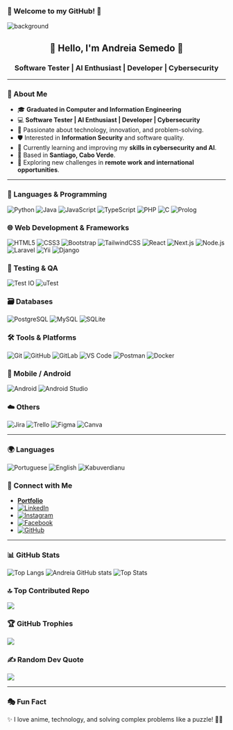 ### 🖤 Welcome to my GitHub! 🖤 
![background](https://github.com/user-attachments/assets/da46c968-8729-4145-9b7e-8c2a240c06f3)
<h2 align="center">🌙 Hello, I'm Andreia Semedo 🌟</h2>
<h3 align="center">Software Tester | AI Enthusiast | Developer | Cybersecurity </h3>

---

### 🌸 About Me

- 🎓 **Graduated in Computer and Information Engineering**
- 💻 **Software Tester | AI Enthusiast | Developer | Cybersecurity**
- 🚀 Passionate about technology, innovation, and problem-solving.
- 🛡️ Interested in **Information Security** and software quality.
- 🔬 Currently learning and improving my **skills in cybersecurity and AI**.
- 📍 Based in **Santiago, Cabo Verde**.
- 🌱 Exploring new challenges in **remote work and international opportunities**.

---

### 🔧 Languages & Programming

![Python](https://img.shields.io/badge/Python-3776AB?style=for-the-badg-squaree&logo=python&logoColor=white)
![Java](https://img.shields.io/badge/Java-ED8B00?style=for-the-badge-square&logo=openjdk&logoColor=white)
![JavaScript](https://img.shields.io/badge/JavaScript-F7DF1E?style=for-the-badge-square&logo=javascript&logoColor=black)
![TypeScript](https://img.shields.io/badge/TypeScript-3178C6?style=for-the-badge-square&logo=typescript&logoColor=white)
![PHP](https://img.shields.io/badge/PHP-777BB4?style=for-the-badge-square&logo=php&logoColor=white)
![C](https://img.shields.io/badge/C-00599C?style=for-the-badge-square&logo=c&logoColor=white)
![Prolog](https://img.shields.io/badge/Prolog-65589C?style=for-the-badge-square&logo=prolog&logoColor=white)


### 🌐 Web Development & Frameworks

![HTML5](https://img.shields.io/badge/HTML5-E34F26?style=for-the-badge-square&logo=html5&logoColor=white)
![CSS3](https://img.shields.io/badge/CSS3-1572B6?style=for-the-badge-square&logo=css3&logoColor=white)
![Bootstrap](https://img.shields.io/badge/Bootstrap-7952B3?style=for-the-badge-square&logo=bootstrap&logoColor=white)
![TailwindCSS](https://img.shields.io/badge/TailwindCSS-06B6D4?style=for-the-badge-square&logo=tailwindcss&logoColor=white)
![React](https://img.shields.io/badge/React-20232A?style=for-the-badge-square&logo=react&logoColor=61DAFB)
![Next.js](https://img.shields.io/badge/Next.js-000?style=for-the-badge-square&logo=next.js&logoColor=white)
![Node.js](https://img.shields.io/badge/Node.js-339933?style=for-the-badge-square&logo=node.js&logoColor=white)
![Laravel](https://img.shields.io/badge/Laravel-F55247?style=for-the-badge-square&logo=laravel&logoColor=white)
![Yii](https://img.shields.io/badge/Yii-800000?style=for-the-badge-square&logo=Yii&logoColor=white)
![Django](https://img.shields.io/badge/Django-092E20?style=for-the-badge-square&logo=django&logoColor=white)


### 🧪 Testing & QA

![Test IO](https://img.shields.io/badge/Test_IO-005CA9?style=for-the-badge-square&logo=testio&logoColor=white)
![uTest](https://img.shields.io/badge/uTest-00AD45?style=for-the-badge-square&logo=uTest&logoColor=white)


### 🗃️ Databases

![PostgreSQL](https://img.shields.io/badge/PostgreSQL-336791?style=for-the-badge-square&logo=postgresql&logoColor=white)
![MySQL](https://img.shields.io/badge/MySQL-4479A1?style=for-the-badge-square&logo=mysql&logoColor=white)
![SQLite](https://img.shields.io/badge/SQLite-003B57?style=for-the-badge-square&logo=sqlite&logoColor=white)


### 🛠️ Tools & Platforms

![Git](https://img.shields.io/badge/Git-F05032?style=for-the-badge-square&logo=git&logoColor=white)
![GitHub](https://img.shields.io/badge/GitHub-181717?style=for-the-badge-square&logo=github&logoColor=white)
![GitLab](https://img.shields.io/badge/GitLab-FC6D26?style=for-the-badge-square&logo=gitlab&logoColor=white)
![VS Code](https://img.shields.io/badge/VSCode-007ACC?style=for-the-badge-square&logo=visualstudiocode&logoColor=white)
![Postman](https://img.shields.io/badge/Postman-FF6C37?style=for-the-badge-square&logo=postman&logoColor=white)
![Docker](https://img.shields.io/badge/Docker-2496ED?style=for-the-badge-square&logo=docker&logoColor=white)


### 📱 Mobile / Android

![Android](https://img.shields.io/badge/Android-3DDC84?style=for-the-badge-square&logo=android&logoColor=white)
![Android Studio](https://img.shields.io/badge/Android_Studio-3DDC84?style=for-the-badge-square&logo=android-studio&logoColor=white)


### ☁️ Others

![Jira](https://img.shields.io/badge/Jira-0052CC?style=for-the-badge-square&logo=jira&logoColor=white)
![Trello](https://img.shields.io/badge/Trello-0052CC?style=for-the-badge-square&logo=trello&logoColor=white)
![Figma](https://img.shields.io/badge/Figma-F24E1E?style=for-the-badge-square&logo=figma&logoColor=white)
![Canva](https://img.shields.io/badge/Canva-00C4CC?style=for-the-badge-square&logo=canva&logoColor=white)

---

### 🌍 Languages

![Portuguese](https://img.shields.io/badge/Portuguese-Native-green?style=for-the-badge-square)
![English](https://img.shields.io/badge/English-Intermediate-yellow?style=for-the-badge-square)
![Kabuverdianu](https://img.shields.io/badge/Cape_Verdean_Creole-Fluent-blue?style=for-the-badge-square)

### 📲 Connect with Me

- **[Portfolio](https://andreiasemedo.bio/)**
- [![LinkedIn](https://img.shields.io/badge/LinkedIn-0077B5?style=flat-square&logo=linkedin&logoColor=white)](https://www.linkedin.com/in/andreia-semedo-a6410b234/)
- [![Instagram](https://img.shields.io/badge/Instagram-E4405F?style=flat-square&logo=instagram&logoColor=white)](https://www.instagram.com/_andrah__/)
- [![Facebook](https://img.shields.io/badge/Facebook-1877F2?style=flat-square&logo=facebook&logoColor=white)](https://www.facebook.com/andreia.semedo.986/)
- [![GitHub](https://img.shields.io/badge/GitHub-100000?style=flat-square&logo=github&logoColor=white)](https://github.com/Andreia797)

---

### 📊 GitHub Stats
![Top Langs](https://github-readme-stats.vercel.app/api/top-langs/?username=andreia797&hide_border=false&include_all_commits=true&count_private=false&layout=compact)
![Andreia GitHub stats](https://github-readme-stats.vercel.app/api?username=andreia797&custom_title=Andreia's%20GitHub%20statistics&show_icons=true&theme=shadow_green&rank_icon=percentile&include_all_commits=true&theme=transparent)
![Top Stats](https://github-readme-streak-stats.herokuapp.com/?user=andreia797&hide_border=false)

### 🔝 Top Contributed Repo
![](https://github-contributor-stats.vercel.app/api?username=andreia797&limit=5&combine_all_yearly_contributions=true)

### 🏆 GitHub Trophies
![](https://github-profile-trophy.vercel.app/?username=andreia797&no-frame=true&no-bg=true&margin-w=4)

### ✍️ Random Dev Quote
![](https://quotes-github-readme.vercel.app/api?type=horizontal)

---
### 🎭 Fun Fact

✨ I love anime, technology, and solving complex problems like a puzzle! 🧩💡

